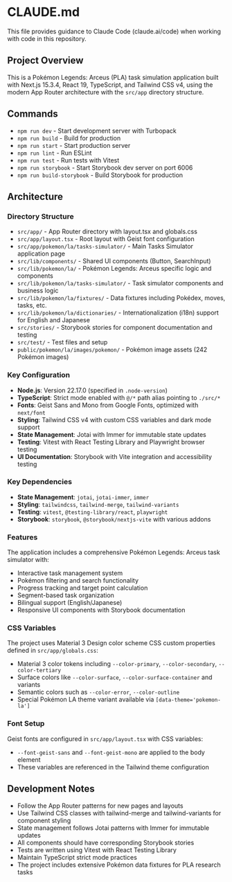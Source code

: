 # CLAUDE.md

This file provides guidance to Claude Code (claude.ai/code) when working with code in this repository.

## Project Overview

This is a Pokémon Legends: Arceus (PLA) task simulation application built with Next.js 15.3.4, React 19, TypeScript, and Tailwind CSS v4, using the modern App Router architecture with the `src/app` directory structure.

## Commands

- `npm run dev` - Start development server with Turbopack
- `npm run build` - Build for production
- `npm run start` - Start production server
- `npm run lint` - Run ESLint
- `npm run test` - Run tests with Vitest
- `npm run storybook` - Start Storybook dev server on port 6006
- `npm run build-storybook` - Build Storybook for production

## Architecture

### Directory Structure
- `src/app/` - App Router directory with layout.tsx and globals.css
- `src/app/layout.tsx` - Root layout with Geist font configuration
- `src/app/pokemon/la/tasks-simulator/` - Main Tasks Simulator application page
- `src/lib/components/` - Shared UI components (Button, SearchInput)
- `src/lib/pokemon/la/` - Pokémon Legends: Arceus specific logic and components
- `src/lib/pokemon/la/tasks-simulator/` - Task simulator components and business logic
- `src/lib/pokemon/la/fixtures/` - Data fixtures including Pokédex, moves, tasks, etc.
- `src/lib/pokemon/la/dictionaries/` - Internationalization (i18n) support for English and Japanese
- `src/stories/` - Storybook stories for component documentation and testing
- `src/test/` - Test files and setup
- `public/pokemon/la/images/pokemon/` - Pokémon image assets (242 Pokémon images)

### Key Configuration
- **Node.js**: Version 22.17.0 (specified in `.node-version`)
- **TypeScript**: Strict mode enabled with `@/*` path alias pointing to `./src/*`
- **Fonts**: Geist Sans and Mono from Google Fonts, optimized with `next/font`
- **Styling**: Tailwind CSS v4 with custom CSS variables and dark mode support
- **State Management**: Jotai with Immer for immutable state updates
- **Testing**: Vitest with React Testing Library and Playwright browser testing
- **UI Documentation**: Storybook with Vite integration and accessibility testing

### Key Dependencies
- **State Management**: `jotai`, `jotai-immer`, `immer`
- **Styling**: `tailwindcss`, `tailwind-merge`, `tailwind-variants`
- **Testing**: `vitest`, `@testing-library/react`, `playwright`
- **Storybook**: `storybook`, `@storybook/nextjs-vite` with various addons

### Features
The application includes a comprehensive Pokémon Legends: Arceus task simulator with:
- Interactive task management system
- Pokémon filtering and search functionality
- Progress tracking and target point calculation
- Segment-based task organization
- Bilingual support (English/Japanese)
- Responsive UI components with Storybook documentation

### CSS Variables
The project uses Material 3 Design color scheme CSS custom properties defined in `src/app/globals.css`:
- Material 3 color tokens including `--color-primary`, `--color-secondary`, `--color-tertiary`
- Surface colors like `--color-surface`, `--color-surface-container` and variants
- Semantic colors such as `--color-error`, `--color-outline`
- Special Pokémon LA theme variant available via `[data-theme='pokemon-la']`

### Font Setup
Geist fonts are configured in `src/app/layout.tsx` with CSS variables:
- `--font-geist-sans` and `--font-geist-mono` are applied to the body element
- These variables are referenced in the Tailwind theme configuration

## Development Notes

- Follow the App Router patterns for new pages and layouts
- Use Tailwind CSS classes with tailwind-merge and tailwind-variants for component styling
- State management follows Jotai patterns with Immer for immutable updates
- All components should have corresponding Storybook stories
- Tests are written using Vitest with React Testing Library
- Maintain TypeScript strict mode practices
- The project includes extensive Pokémon data fixtures for PLA research tasks

